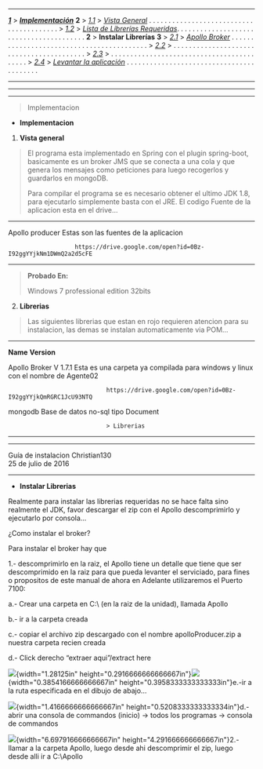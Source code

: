 <span id="page1" class="anchor"></span>

  ------------------- ---------------------------------- ---------------------------------------------------------------------------------------------------------------------------- ---
  [***1***](#page2)   > [***Implementación***](#page2)   **2**
                      > [*1.1*](#page2)                  > [*Vista General*](#page2) . . . . . . . . . . . . . . . . . . . . . . . . . . . . . . . . . . . . . . . .
                      > [*1.2*](#page2)                  > [*Lista de Librerías Requeridas*](#page2). . . . . . . . . . . . . . . . . . . . . . . . . . . . . . . . . . . . . . . .
  **2**               > **Instalar Librerías**           **3**
                      > [*2.1*](#page3)                  > [*Apollo Broker*](#page3) . . . . . . . . . . . . . . . . . . . . . . . . . . . . . . . . . . . . . . . . . .
                      > [*2.2*](#page4)                  > . . . . . . . . . . . . . . . . . . . . . . . . . . . . . . . . . . . . . . . . .
                      > [*2.3*](#page5)                  > . . . . . . . . . . . . . . . . . . . . . . . . . . . . . . . . . . . . . . . . . .
                      > [*2.4*](#page6)                  > [*Levantar la aplicación*](#page6) . . . . . . . . . . . . . . . . . . . . . . . . . . . . . . . . . . . . . . . . .
  ------------------- ---------------------------------- ---------------------------------------------------------------------------------------------------------------------------- ---

  -- -- --
        
        
  -- -- --

> <span id="page2" class="anchor"></span>Implementacion

-   **Implementacion**

1.  **Vista general**

> El programa esta implementado en Spring con el plugin spring-boot,
> basicamente es un broker JMS que se conecta a una cola y que genera
> los mensajes como peticiones para luego recogerlos y guardarlos en
> mongoDB.
>
> Para compilar el programa se es necesario obtener el ultimo JDK 1.8,
> para ejecutarlo simplemente basta con el JRE. El codigo Fuente de la
> aplicacion esta en el drive…

  ----------------- -- ---------------------------------------------------------------
  Apollo producer      Estas son las fuentes de la aplicacion
                       
                       https://drive.google.com/open?id=0Bz-I92ggYYjkNm1DWmQ2a2d5cFE
  ----------------- -- ---------------------------------------------------------------

> **Probado En:**
>
> Windows 7 professional edition 32bits

2.  **Librerias**

> Las siguientes librerias que estan en rojo requieren atencion para su
> instalacion, las demas se instalan automaticamente via POM…

  --------------- ------------- ---------------------------------------------------------------------------------
  **Name**        **Version**   

                                

                                

  Apollo Broker   V 1.7.1       Esta es una carpeta ya compilada para windows y linux con el nombre de Agente02
                                
                                https://drive.google.com/open?id=0Bz-I92ggYYjkQmRGRC1JcU93NTQ

                                

  mongodb                       Base de datos no-sql tipo Document

                                

                                > Librerias
  --------------- ------------- ---------------------------------------------------------------------------------

  --------------------- -- --------------------- --
  Guía de instalacion      Christian130          
                           25 de julio de 2016   
  --------------------- -- --------------------- --

<span id="page3" class="anchor"></span>

-   **Instalar Librerias**

Realmente para instalar las librerias requeridas no se hace falta sino
realmente el JDK, favor descargar el zip con el Apollo descomprimirlo y
ejecutarlo por consola…

¿Como instalar el broker?

Para instalar el broker hay que

1.- descomprimirlo en la raiz, el Apollo tiene un detalle que tiene que
ser descomprimido en la raiz para que pueda levanter el serviciado, para
fines o propositos de este manual de ahora en Adelante utilizaremos el
Puerto 7100:

a.- Crear una carpeta en C:\\ (en la raiz de la unidad), llamada Apollo

b.- ir a la carpeta creada

c.- copiar el archivo zip descargado con el nombre apolloProducer.zip a
nuestra carpeta recien creada

d.- Click derecho “extraer aqui”/extract here

![](media/image1.png){width="1.28125in"
height="0.2916666666666667in"}![](media/image2.png){width="0.3854166666666667in"
height="0.3958333333333333in"}e.-ir a la ruta especificada en el dibujo
de abajo…

![](media/image3.png){width="1.4166666666666667in"
height="0.5208333333333334in"}d.-abrir una consola de commandos (inicio)
-&gt; todos los programas -&gt; consola de commandos

![](media/image4.png){width="6.697916666666667in"
height="4.291666666666667in"}2.- llamar a la carpeta Apollo, luego desde
ahi descomprimir el zip, luego desde alli ir a C:\\Apollo
